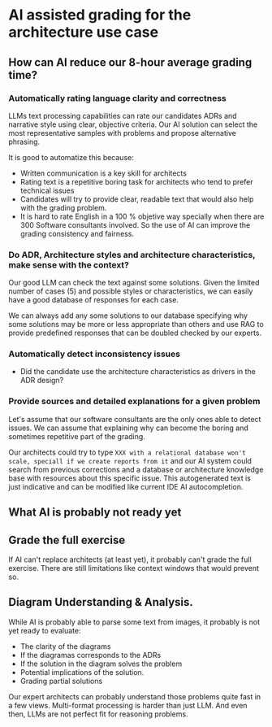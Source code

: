 # AI assisted grading for the architecture use case

## How can AI reduce our 8-hour average grading time?

### Automatically rating language clarity and correctness

LLMs text processing capabilities can rate our candidates ADRs and narrative style using clear,
objective criteria.
Our AI solution can select the most representative samples with problems and propose alternative phrasing.

It is good to automatize this because:

* Written communication is a key skill for architects
* Rating text is a repetitive boring task for architects who tend to prefer technical issues
* Candidates will try to provide clear, readable text that would also help with the grading problem.
* It is hard to rate English in a 100 % objetive way specially when there are 300 Software consultants involved. So the
  use of AI can improve the grading consistency and fairness.

### Do ADR, Architecture styles and architecture characteristics, make sense with the context?

Our good LLM can check the text against some solutions.
Given the limited number of cases (5) and possible styles or characteristics, we can easily have a good database of
responses for each case.

We can always add any some solutions to our database specifying why some solutions may be more or less appropriate
than others and use RAG to provide predefined responses that can be doubled checked by our experts.

### Automatically detect inconsistency issues

* Did the candidate use the architecture characteristics as drivers in the ADR design?

### Provide sources and detailed explanations for a given problem

Let's assume that our software consultants are the only ones able to detect issues.
We can assume that explaining why can become the boring and sometimes repetitive part of the grading.

Our architects could try to type `XXX with a relational database won't scale, speciall if we create reports from it`
and our AI system could search from previous corrections and a database or architecture knowledge base with resources
about this specific issue.
This autogenerated text is just indicative and can be modified like current IDE AI autocompletion.

## What AI is probably not ready yet

## Grade the full exercise

If AI can't replace architects (at least yet), it probably can't grade the full exercise.
There are still limitations like context windows that would prevent so.

## Diagram Understanding & Analysis.

While AI is probably able to parse some text from images, it probably is not yet ready to evaluate:

* The clarity of the diagrams
* If the diagramas corresponds to the ADRs
* If the solution in the diagram solves the problem
* Potential implications of the solution.
* Grading partial solutions

Our expert architects can probably understand those problems quite fast in a few views. Multi-format processing 
is harder than just LLM. And even then, LLMs are not perfect fit for reasoning problems. 
